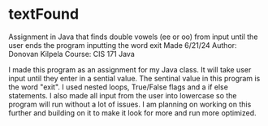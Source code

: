 # textFound
Assignment in Java that finds double vowels (ee or oo) from input until the user ends the program inputting the word exit 
Made 6/21/24 
Author: Donovan Kilpela
Course: CIS 171 Java 


I made this program as an assignment for my Java class. It will take user input until they enter in a sential value. 
The sentinal value in this program is the word "exit". I used nested loops, True/False flags and a if else statements. 
I also made all input from the user into lowercase so the program will run without a lot of issues. I am planning on 
working on this further and building on it to make it look for more and run more optimized. 
